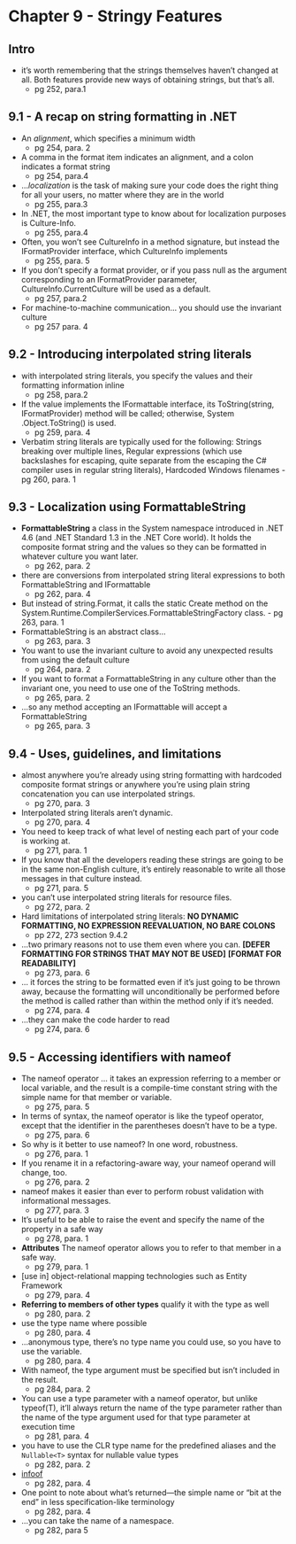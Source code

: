 # Chapter 9 - Stringy Features

## Intro

- it’s worth remembering that the strings themselves haven’t changed at all. Both features provide new ways of obtaining strings, but that’s all.
  - pg 252, para.1

## 9.1 - A recap on string formatting in .NET

- An *alignment*, which specifies a minimum width
  - pg 254, para. 2
- A comma in the format item indicates an alignment, and a colon indicates a format string
  - pg 254, para.4
- …*localization* is the task of making sure your code does the right thing for all your users, no matter where they are in the world
  - pg 255, para.3
- In .NET, the most important type to know about for localization purposes is Culture-Info.
  - pg 255, para.4
- Often, you won’t see CultureInfo in a method signature, but instead the IFormatProvider interface, which CultureInfo implements
  - pg 255, para. 5
- If you don’t specify a format provider, or if you pass null as the argument corresponding to an IFormatProvider parameter, CultureInfo.CurrentCulture will be used as a default.
  - pg 257, para.2
- For machine-to-machine communication… you should use the invariant culture
  - pg 257 para. 4
  
## 9.2 - Introducing interpolated string literals

- with interpolated string literals, you specify the values and their formatting information inline
  - pg 258, para.2
- If the value implements the IFormattable interface, its ToString(string, IFormatProvider) method will be called; otherwise, System .Object.ToString() is used.
  - pg 259, para. 4
- Verbatim string literals are typically used for the following: Strings breaking over multiple lines, Regular expressions (which use backslashes for escaping, quite separate from the escaping the C# compiler uses in regular string literals), Hardcoded Windows filenames    - pg 260, para. 1

## 9.3 - Localization using FormattableString

- **FormattableString** a class in the System namespace introduced in .NET 4.6 (and .NET Standard 1.3 in the .NET Core world). It holds the composite format string and the values so they can be formatted in whatever culture you want later.
  - pg 262, para. 2
- there are conversions from interpolated string literal expressions to both FormattableString and IFormattable
  - pg 262, para. 4
- But instead of string.Format, it calls the static Create method on the System.Runtime.CompilerServices.FormattableStringFactory class.    - pg 263, para. 1
- FormattableString is an abstract class…
  - pg 263, para. 3
- You want to use the invariant culture to avoid any unexpected results from using the default culture
  - pg 264, para. 2
- If you want to format a FormattableString in any culture other than the invariant one, you need to use one of the ToString methods.
  - pg 265, para. 2
- …so any method accepting an IFormattable will accept a FormattableString
  - pg 265, para. 3

## 9.4 - Uses, guidelines, and limitations

- almost anywhere you’re already using string formatting with hardcoded composite format strings or anywhere you’re using plain string concatenation you can use interpolated strings.
  - pg 270, para. 3
- Interpolated string literals aren’t dynamic.
  - pg 270, para. 4
- You need to keep track of what level of nesting each part of your code is working at.
  - pg 271, para. 1
- If you know that all the developers reading these strings are going to be in the same non-English culture, it’s entirely reasonable to write all those messages in that culture instead.
  - pg 271, para. 5
- you can’t use interpolated string literals for resource files.
  - pg 272, para. 2
- Hard limitations of interpolated string literals: **NO DYNAMIC FORMATTING, NO EXPRESSION REEVALUATION, NO BARE COLONS**
  - pp 272, 273 section 9.4.2
- …two primary reasons not to use them even where you can. **[DEFER FORMATTING FOR STRINGS THAT MAY NOT BE USED]** **[FORMAT FOR READABILITY]**
  - pg 273, para. 6
- ... it forces the string to be formatted even if it’s just going to be thrown away, because the formatting will unconditionally be performed before the method is called rather than within the method only if it’s needed.
  - pg 274, para. 4
- …they can make the code harder to read
  - pg 274, para. 6

## 9.5 - Accessing identifiers with nameof

- The nameof operator … it takes an expression referring to a member or local variable, and the result is a compile-time constant string with the simple name for that member or variable.
  - pg 275, para. 5
- In terms of syntax, the nameof operator is like the typeof operator, except that the identifier in the parentheses doesn’t have to be a type.
  - pg 275, para. 6
- So why is it better to use nameof? In one word, robustness.
  - pg 276, para. 1
- If you rename it in a refactoring-aware way, your nameof operand will change, too.
  - pg 276, para. 2
- nameof makes it easier than ever to perform robust validation with informational messages.
  - pg 277, para. 3
- It’s useful to be able to raise the event and specify the name of the property in a safe way
  - pg 278, para. 1
- **Attributes** The nameof operator allows you to refer to that member in a safe way.
  - pg 279, para. 1
- [use in] object-relational mapping technologies such as Entity Framework
  - pg 279, para. 4
- **Referring to members of other types** qualify it with the type as well
  - pg 280, para. 2
- use the type name where possible
  - pg 280, para. 4
- …anonymous type, there’s no type name you could use, so you have to use the variable.
  - pg 280, para. 4
- With nameof, the type argument must be specified but isn’t included in the result.
  - pg 284, para. 2
- You can use a type parameter with a nameof operator, but unlike typeof(T), it’ll always return the name of the type parameter rather than the name of the type argument used for that type parameter at execution time
  - pg 281, para. 4
- you have to use the CLR type name for the predefined aliases and the `Nullable<T>` syntax for nullable value types
  - pg 282, para. 2
- [infoof](http://mng.bz/6GVe)
  - pg 282, para. 4
- One point to note about what’s returned—the simple name or “bit at the end” in less specification-like terminology
  - pg 282, para. 4
- …you can take the name of a namespace.
  - pg 282, para 5

